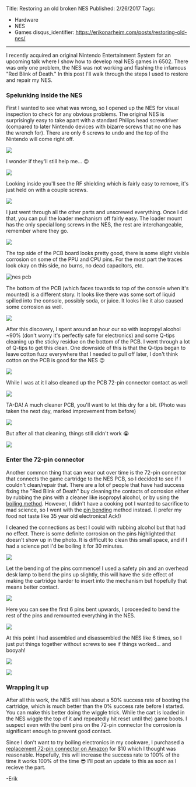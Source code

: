 Title: Restoring an old broken NES
Published: 2/26/2017
Tags: 
 - Hardware
 - NES
 - Games
disqus_identifier: https://erikonarheim.com/posts/restoring-old-nes/
---

I recently acquired an original Nintendo Entertainment System for an upcoming talk where I show how to develop real NES games in 6502. There was only one problem, the NES was not working and flashing the infamous "Red Blink of Death." In this post I'll walk through the steps I used to restore and repair my NES.

### Spelunking inside the NES

First I wanted to see what was wrong, so I opened up the NES for visual inspection to check for any obvious problems. The original NES is surprisingly easy to take apart with a standard Philips head screwdriver (compared to later Nintendo devices with bizarre screws that no one has the wrench for). There are only 6 screws to undo and the top of the Nintendo will come right off.

![](images/buttomnes.png)

I wonder if they'll still help me... 😉

![](images/newwarrantee.png)

Looking inside you'll see the RF shielding which is fairly easy to remove, it's just held on with a couple screws.

![](images/rfsheilding.png)

I just went through all the other parts and unscrewed everything. Once I did that, you can pull the loader mechanism off fairly easy. The loader mount has the only special long screws in the NES, the rest are interchangeable, remember where they go.

![](images/loadermechanismgone.png)

The top side of the PCB board looks pretty good, there is some slight visible corrosion on some of the PPU and CPU pins. For the most part the traces look okay on this side, no burns, no dead capacitors, etc.

![nes pcb](images/nespcb.png)

The bottom of the PCB (which faces towards to top of the console when it's mounted) is a different story. It looks like there was some sort of liquid spilled into the console, possibly soda, or juice. It looks like it also caused some corrosion as well.

![](images/bottompcb.png)

After this discovery, I spent around an hour our so with isopropyl alcohol ~90% (don't worry it's perfectly safe for electronics) and some Q-tips cleaning up the sticky residue on the bottom of the PCB. I went through a lot of Q-tips to get this clean. One downside of this is that the Q-tips began to leave cotton fuzz everywhere that I needed to pull off later, I don't think cotton on the PCB is good for the NES 😉

![](images/qtipswabs.png)


While I was at it I also cleaned up the PCB 72-pin connector contact as well 

![](images/72pincontact.png)

TA-DA! A much cleaner PCB, you'll want to let this dry for a bit. (Photo was taken the next day, marked improvement from before)

![](images/cleanpcb.png)

But after all that cleaning, things still didn't work 😭

![](images/nesblinkofdeath.gif)

### Enter the 72-pin connector

Another common thing that can wear out over time is the 72-pin connector that connects the game cartridge to the NES PCB, so I decided to see if I couldn't clean/repair that. There are a lot of people that have had success fixing the "Red Blink of Death" buy cleaning the contacts of corrosion either by rubbing the pins with a cleaner like isopropyl alcohol, or by using the [boiling method](https://www.youtube.com/watch?v=HrrRSAr1rVs). However, I didn't have a cooking pot I wanted to sacrifice to mad science, so I went with the [pin bending](https://www.youtube.com/watch?v=1AHJGJhCLs8) method instead. (I prefer my food not taste like 35 year old electronics! Ack!)

I cleaned the connections as best I could with rubbing alcohol but that had no effect. There is some definite corrosion on the pins highlighted that doesn't show up in the photo. It is difficult to clean this small space, and if I had a science pot I'd be boiling it for 30 minutes.

![](images/72pingconnector.png)

Let the bending of the pins commence! I used a safety pin and an overhead desk lamp to bend the pins up slightly, this will have the side effect of making the cartridge harder to insert into the mechanism but hopefully that means better contact.

![](images/safetypin.png)


Here you can see the first 6 pins bent upwards, I proceeded to bend the rest of the pins and remounted everything in the NES.

![](images/pinsbent.png)

At this point I had assembled and disassembled the NES like 6 times, so I just put things together without screws to see if things worked... and booyah!

![](images/loadednes.png)

![](images/nesscreen.png)

### Wrapping it up

After all this work, the NES still has about a 50% success rate of booting the cartridge, which is much better than the 0% success rate before I started. You can make this better doing the wiggle trick. While the cart is loaded in the NES wiggle the top of it and repeatedly hit reset until the) game boots. I suspect even with the bent pins on the 72-pin connector the corrosion is significant enough to prevent good contact. 

Since I don't want to try boiling electronics in my cookware, I purchased a [replacement 72-pin connector on Amazon](https://www.amazon.com/gp/product/B00EUT0BQU) for $10 which I thought was reasonable. Hopefully, this will increase the success rate to 100% of the time it works 100% of the time 😎 I'll post an update to this as soon as I recieve the part.


-Erik